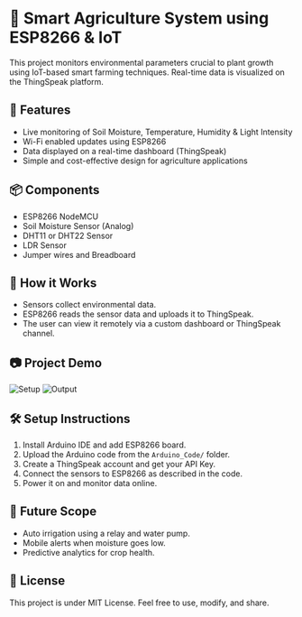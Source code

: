# 🌱 Smart Agriculture System using ESP8266 & IoT

This project monitors environmental parameters crucial to plant growth using IoT-based smart farming techniques. Real-time data is visualized on the ThingSpeak platform.

## 🚀 Features
- Live monitoring of Soil Moisture, Temperature, Humidity & Light Intensity
- Wi-Fi enabled updates using ESP8266
- Data displayed on a real-time dashboard (ThingSpeak)
- Simple and cost-effective design for agriculture applications

## 📦 Components
- ESP8266 NodeMCU
- Soil Moisture Sensor (Analog)
- DHT11 or DHT22 Sensor
- LDR Sensor
- Jumper wires and Breadboard

## 🧠 How it Works
- Sensors collect environmental data.
- ESP8266 reads the sensor data and uploads it to ThingSpeak.
- The user can view it remotely via a custom dashboard or ThingSpeak channel.

## 📷 Project Demo
![Setup](Images/setup_diagram.png)
![Output](Images/output_screenshot.png)

## 🛠️ Setup Instructions
1. Install Arduino IDE and add ESP8266 board.
2. Upload the Arduino code from the `Arduino_Code/` folder.
3. Create a ThingSpeak account and get your API Key.
4. Connect the sensors to ESP8266 as described in the code.
5. Power it on and monitor data online.

## 🧪 Future Scope
- Auto irrigation using a relay and water pump.
- Mobile alerts when moisture goes low.
- Predictive analytics for crop health.

## 📜 License
This project is under MIT License. Feel free to use, modify, and share.

